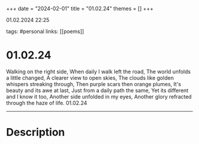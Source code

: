 +++
date = "2024-02-01"
title = "01.02.24"
themes = []
+++

01.02.2024 22:25

tags: #personal
links: [[poems]]

# 01.02.24

Walking on the right side,
When daily I walk left the road,
The world unfolds a little changed,
A clearer view to open skies,
The clouds like golden whispers streaking through,
Then purple scars then orange plumes,
It's beauty and its awe at last,
Just from a daily path the same,
Yet its different and I know it too,
Another side unfolded in my eyes,
Another glory refracted through the haze of life.
01.02.24

---

# Description

